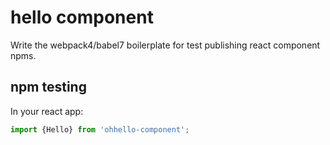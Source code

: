 # hello component

Write the webpack4/babel7 boilerplate for test publishing react component npms.

## npm testing

In your react app:

``` js
import {Hello} from 'ohhello-component';
```
